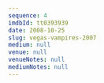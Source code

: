 ```yaml
---
sequence: 4
imdbId: tt0393939
date: 2008-10-25
slug: vegas-vampires-2007
medium: null
venue: null
venueNotes: null
mediumNotes: null
---
```


